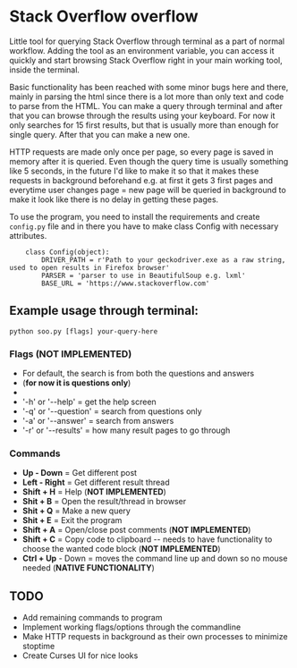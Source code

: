 # Stack Overflow overflow

Little tool for querying Stack Overflow through terminal as a part of normal workflow. Adding the tool as an environment variable, you can access it quickly and start browsing Stack Overflow right in your main working tool, inside the terminal.

Basic functionality has been reached with some minor bugs here and there, mainly in parsing the html since there is a lot more than only text and code to parse from the HTML. You can make a query through terminal and after that you can browse through the results using your keyboard. For now it only searches for 15 first results, but that is usually more than enough for single query. After that you can make a new one.

HTTP requests are made only once per page, so every page is saved in memory after it is queried. Even though the query time is usually something like 5 seconds, in the future I'd like to make it so that it makes these requests in background beforehand e.g. at first it gets 3 first pages and everytime user changes page = new page will be queried in background to make it look like there is no delay in getting these pages.


To use the program, you need to install the requirements and create `config.py` file and in there you have to make class Config with necessary attributes.

``` 
    class Config(object):
        DRIVER_PATH = r'Path to your geckodriver.exe as a raw string, used to open results in Firefox browser'
        PARSER = 'parser to use in BeautifulSoup e.g. lxml'
        BASE_URL = 'https://www.stackoverflow.com'
```


## Example usage through terminal:
```python soo.py [flags] your-query-here```


### Flags (__NOT IMPLEMENTED__)
* For default, the search is from both the questions and answers 
* (__for now it is questions only__)
*
* '-h' or '--help'     = get the help screen
* '-q' or '--question' = search from questions only
* '-a' or '--answer'   = search from answers
* '-r' or '--results'  = how many result pages to go through


### Commands
* __Up - Down__ = Get different post
* __Left - Right__ = Get different result thread
* __Shift + H__ = Help (__NOT IMPLEMENTED__)
* __Shit + B__ = Open the result/thread in browser
* __Shit + Q__ = Make a new query
* __Shit + E__ = Exit the program
* __Shift + A__ = Open/close post comments (__NOT IMPLEMENTED__)
* __Shift + C__ = Copy code to clipboard -- needs to have functionality to choose the wanted code block (__NOT IMPLEMENTED__)
* __Ctrl + Up__ - Down = moves the command line up and down so no mouse needed (__NATIVE FUNCTIONALITY__)


## TODO
* Add remaining commands to program
* Implement working flags/options through the commandline
* Make HTTP requests in background as their own processes to minimize stoptime
* Create Curses UI for nice looks